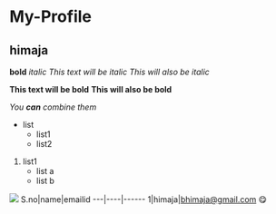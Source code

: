 # My-Profile
## himaja
**bold**
*italic*
*This text will be italic*
_This will also be italic_

**This text will be bold**
__This will also be bold__

_You **can** combine them_
* list
   * list1
   * list2
1. list1
   * list a
   * list b
   
![ ](https://1.bp.blogspot.com/-1SXjdUU02C8/T_lB28QQRkI/AAAAAAAAMjo/q0vZPneVfHE/s1600/peacock7.jpg)
S.no|name|emailid
---|----|------
1|himaja|bhimaja@gmail.com
:yum:
